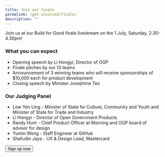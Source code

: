 ```yaml
---
title: Join our finale
permalink: /get-involved/finale/
description: ""
---
```

Join us at our Build for Good finale livestream on the 1 July, Saturday, 2.30-4.30pm! 

### What you can expect
*   Opening speech by Li Hongyi, Director of OGP
*   Finale pitches by our 13 teams
*   Announcement of 3 winning teams who will receive sponsorships of $10,000 each for product development
*   Closing speech by Minister Josephine Teo

### Our Judging Panel
*   Low Yen Ling - Minister of State for Culture, Community and Youth and Minister of State for Trade and Industry
*   Li Hongyi - Director of Open Government Products
*   Randy Hunt - Chief Product Officer at Morning and OGP board of advisor for design
*   Yumin Wong - Staff Engineer at GitHub
*   Shafudin Jaya - UX &amp; Design Lead, Mastercard

<a href="http://go.gov.sg/bfg-finale">
    <button class="bp-button is-secondary is-medium has-text-white is-uppercase search-button">
        Sign up now
    </button>
</a>
